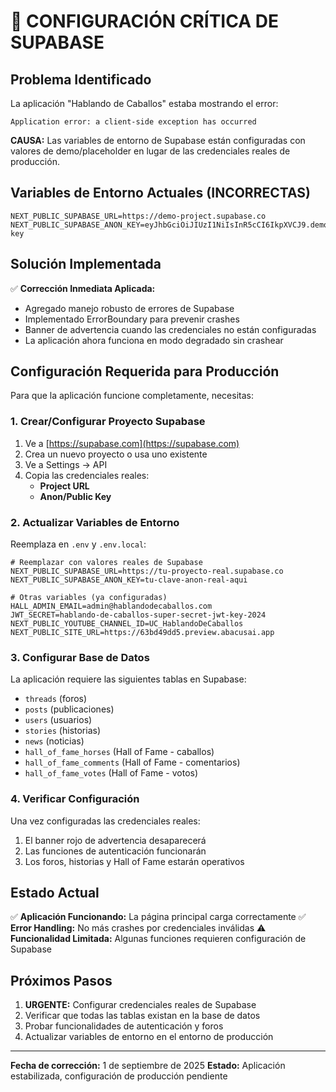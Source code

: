 # 🚨 CONFIGURACIÓN CRÍTICA DE SUPABASE

## Problema Identificado

La aplicación "Hablando de Caballos" estaba mostrando el error:
```
Application error: a client-side exception has occurred
```

**CAUSA:** Las variables de entorno de Supabase están configuradas con valores de demo/placeholder en lugar de las credenciales reales de producción.

## Variables de Entorno Actuales (INCORRECTAS)

```env
NEXT_PUBLIC_SUPABASE_URL=https://demo-project.supabase.co
NEXT_PUBLIC_SUPABASE_ANON_KEY=eyJhbGciOiJIUzI1NiIsInR5cCI6IkpXVCJ9.demo-key
```

## Solución Implementada

✅ **Corrección Inmediata Aplicada:**
- Agregado manejo robusto de errores de Supabase
- Implementado ErrorBoundary para prevenir crashes
- Banner de advertencia cuando las credenciales no están configuradas
- La aplicación ahora funciona en modo degradado sin crashear

## Configuración Requerida para Producción

Para que la aplicación funcione completamente, necesitas:

### 1. Crear/Configurar Proyecto Supabase

1. Ve a [https://supabase.com](https://supabase.com)
2. Crea un nuevo proyecto o usa uno existente
3. Ve a Settings → API
4. Copia las credenciales reales:
   - **Project URL**
   - **Anon/Public Key**

### 2. Actualizar Variables de Entorno

Reemplaza en `.env` y `.env.local`:

```env
# Reemplazar con valores reales de Supabase
NEXT_PUBLIC_SUPABASE_URL=https://tu-proyecto-real.supabase.co
NEXT_PUBLIC_SUPABASE_ANON_KEY=tu-clave-anon-real-aqui

# Otras variables (ya configuradas)
HALL_ADMIN_EMAIL=admin@hablandodecaballos.com
JWT_SECRET=hablando-de-caballos-super-secret-jwt-key-2024
NEXT_PUBLIC_YOUTUBE_CHANNEL_ID=UC_HablandoDeCaballos
NEXT_PUBLIC_SITE_URL=https://63bd49dd5.preview.abacusai.app
```

### 3. Configurar Base de Datos

La aplicación requiere las siguientes tablas en Supabase:
- `threads` (foros)
- `posts` (publicaciones)
- `users` (usuarios)
- `stories` (historias)
- `news` (noticias)
- `hall_of_fame_horses` (Hall of Fame - caballos)
- `hall_of_fame_comments` (Hall of Fame - comentarios)
- `hall_of_fame_votes` (Hall of Fame - votos)

### 4. Verificar Configuración

Una vez configuradas las credenciales reales:
1. El banner rojo de advertencia desaparecerá
2. Las funciones de autenticación funcionarán
3. Los foros, historias y Hall of Fame estarán operativos

## Estado Actual

✅ **Aplicación Funcionando:** La página principal carga correctamente
✅ **Error Handling:** No más crashes por credenciales inválidas
⚠️ **Funcionalidad Limitada:** Algunas funciones requieren configuración de Supabase

## Próximos Pasos

1. **URGENTE:** Configurar credenciales reales de Supabase
2. Verificar que todas las tablas existan en la base de datos
3. Probar funcionalidades de autenticación y foros
4. Actualizar variables de entorno en el entorno de producción

---

**Fecha de corrección:** 1 de septiembre de 2025
**Estado:** Aplicación estabilizada, configuración de producción pendiente
